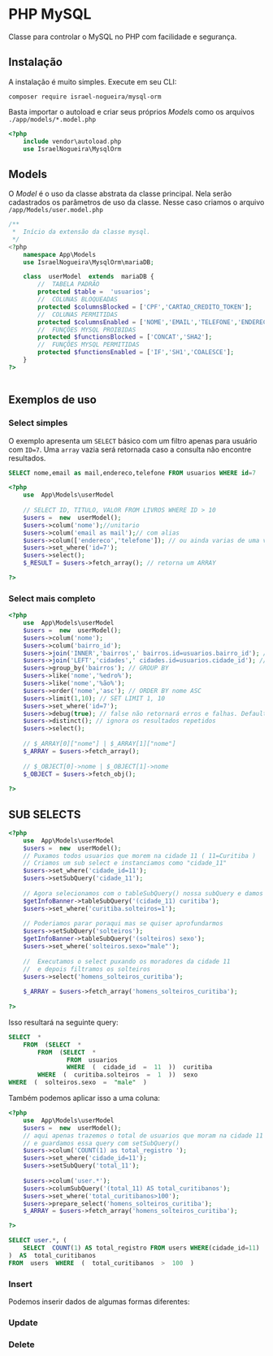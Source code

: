 
# PHP MySQL

Classe para controlar o MySQL no PHP com facilidade e segurança.
 
## Instalação

A instalação é muito simples. 
Execute em seu CLI:
```
composer require israel-nogueira/mysql-orm
```

Basta importar o autoload e criar seus próprios *Models* como os arquivos  `./app/models/*.model.php`
```php
<?php
	include vendor\autoload.php
	use IsraelNogueira\MysqlOrm
```


## Models

O *Model* é o uso da classe abstrata da classe principal. 
Nela serão cadastrados os parâmetros de uso da classe.
Nesse caso criamos o arquivo `` /app/Models/user.model.php``

```php
/**
 *  Início da extensão da classe mysql.
 */
<?php
	namespace App\Models
	use IsraelNogueira\MysqlOrm\mariaDB;

	class  userModel  extends  mariaDB {
		//  TABELA PADRÃO 
		protected $table =  'usuarios';
		//  COLUNAS BLOQUEADAS 
		protected $columnsBlocked = ['CPF','CARTAO_CREDITO_TOKEN'];
		//  COLUNAS PERMITIDAS 
		protected $columnsEnabled = ['NOME','EMAIL','TELEFONE','ENDERECO'];
		//  FUNÇÕES MYSQL PROIBIDAS 
		protected $functionsBlocked = ['CONCAT','SHA2'];
		//  FUNÇÕES MYSQL PERMITIDAS 
		protected $functionsEnabled = ['IF','SH1','COALESCE'];
	}
?>



```

## Exemplos de uso

### Select simples

O exemplo apresenta um `SELECT` básico com um filtro apenas para usuário com `ID=7`.
Uma `array` vazia será retornada caso a consulta não encontre resultados.
```sql 
SELECT nome,email as mail,endereco,telefone FROM usuarios WHERE id=7
```
```php
<?php
	use  App\Models\userModel
	
	// SELECT ID, TITULO, VALOR FROM LIVROS WHERE ID > 10
	$users =  new  userModel();
	$users->colum('nome');//unitario
	$users->colum('email as mail');// com alias
	$users->colum(['endereco','telefone']); // ou ainda varias de uma vez
	$users->set_where('id=7');
	$users->select();
	$_RESULT = $users->fetch_array(); // retorna um ARRAY

?>
```
### Select mais completo
```php
<?php
	use  App\Models\userModel
	$users =  new  userModel();
	$users->colum('nome');
	$users->colum('bairro_id');
	$users->join('INNER','bairros',' bairros.id=usuarios.bairro_id'); // TIPO | TABELA | ON
	$users->join('LEFT','cidades',' cidades.id=usuarios.cidade_id'); // TIPO | TABELA | ON
	$users->group_by('bairros'); // GROUP BY
	$users->like('nome','%edro%');
	$users->like('nome','%ão%');
	$users->order('nome','asc'); // ORDER BY nome ASC
	$users->limit(1,10); // SET LIMIT 1, 10
	$users->set_where('id=7');
	$users->debug(true); // false não retornará erros e falhas. Default:true
	$users->distinct(); // ignora os resultados repetidos
	$users->select();
	
	// $_ARRAY[0]["nome"] | $_ARRAY[1]["nome"] 
	$_ARRAY = $users->fetch_array(); 
	
	// $_OBJECT[0]->nome | $_OBJECT[1]->nome
	$_OBJECT = $users->fetch_obj(); 
	
?>
```
## SUB SELECTS

```php
<?php
	use  App\Models\userModel
	$users =  new  userModel();
	// Puxamos todos usuarios que morem na cidade 11 ( 11=Curitiba )
	// Criamos um sub select e instanciamos como "cidade_11"
	$users->set_where('cidade_id=11');
	$users->setSubQuery('cidade_11');
	
	// Agora selecionamos com o tableSubQuery() nossa subQuery e damos o alias de "curitiba"
	$getInfoBanner->tableSubQuery('(cidade_11) curitiba');
	$users->set_where('curitiba.solteiros=1');
	
	// Poderiamos parar poraqui mas se quiser aprofundarmos
	$users->setSubQuery('solteiros'); 
	$getInfoBanner->tableSubQuery('(solteiros) sexo');
	$users->set_where('solteiros.sexo="male"');
	
	//	Executamos o select puxando os moradores da cidade 11 
	//	e depois filtramos os solteiros
	$users->select('homens_solteiros_curitiba');
	
	$_ARRAY = $users->fetch_array('homens_solteiros_curitiba'); 
		
?>
```
Isso resultará na seguinte query:
```sql
SELECT  *  
	FROM  (SELECT  *  
		FROM  (SELECT  *  
				FROM  usuarios
				WHERE  (  cidade_id  =  11  ))  curitiba  
		WHERE  (  curitiba.solteiros  =  1  ))  sexo  
WHERE  (  solteiros.sexo  =  "male"  )
```
Também podemos aplicar isso a uma coluna:

```php
<?php
	use  App\Models\userModel
	$users =  new  userModel();
	// aqui apenas trazemos o total de usuarios que moram na cidade 11
	// e guardamos essa query com setSubQuery()
	$users->colum('COUNT(1) as total_registro ');
	$users->set_where('cidade_id=11');
	$users->setSubQuery('total_11');
	
	$users->colum('user.*');
	$users->columSubQuery('(total_11) AS total_curitibanos');
	$users->set_where('total_curitibanos>100');
	$users->prepare_select('homens_solteiros_curitiba');	
	$_ARRAY = $users->fetch_array('homens_solteiros_curitiba'); 

?>
```

```sql
SELECT user.*, (
	SELECT  COUNT(1) AS total_registro FROM users WHERE(cidade_id=11)
)  AS  total_curitibanos  
FROM  users  WHERE  (  total_curitibanos  >  100  )
```


### Insert
Podemos inserir dados de algumas formas diferentes:

### Update


### Delete
